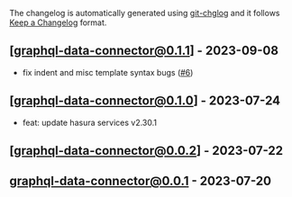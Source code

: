 The changelog is automatically generated using [git-chglog](https://github.com/git-chglog/git-chglog) and it follows [Keep a Changelog](https://keepachangelog.com) format.


<a name="graphql-data-connector@0.1.1"></a>
## [graphql-data-connector@0.1.1] - 2023-09-08
- fix indent and misc template syntax bugs ([#6](https://github.com/hasura/helm-charts/issues/6))

<a name="graphql-data-connector@0.1.0"></a>
## [graphql-data-connector@0.1.0] - 2023-07-24
- feat: update hasura services v2.30.1

<a name="graphql-data-connector@0.0.2"></a>
## [graphql-data-connector@0.0.2] - 2023-07-22

<a name="graphql-data-connector@0.0.1"></a>
## graphql-data-connector@0.0.1 - 2023-07-20
